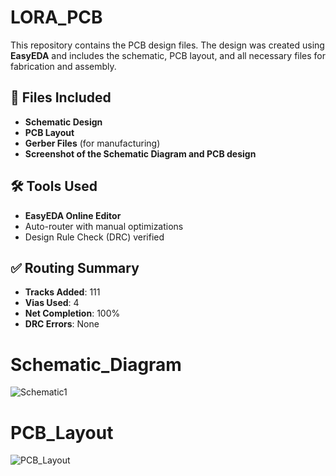 # LORA_PCB
This repository contains the PCB design files. The design was created using **EasyEDA** and includes the schematic, PCB layout, and all necessary files for fabrication and assembly.

## 📁 Files Included
- **Schematic Design** 
- **PCB Layout** 
- **Gerber Files** (for manufacturing)
- **Screenshot of the Schematic Diagram and PCB design**

## 🛠️ Tools Used
- **EasyEDA Online Editor**
- Auto-router with manual optimizations
- Design Rule Check (DRC) verified

## ✅ Routing Summary
- **Tracks Added**: 111  
- **Vias Used**: 4  
- **Net Completion**: 100%  
- **DRC Errors**: None  

# Schematic_Diagram
![Schematic1](https://github.com/user-attachments/assets/4d10e876-4e14-4d2f-bb72-2fa78339e4ee)

# PCB_Layout
![PCB_Layout](https://github.com/user-attachments/assets/6f97f90a-ad3e-4ed9-9b3e-26b7f1639612)



